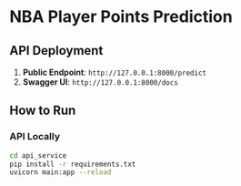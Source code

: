 # NBA Player Points Prediction

## API Deployment
1. **Public Endpoint**: `http://127.0.0.1:8000/predict`
2. **Swagger UI**: `http://127.0.0.1:8000/docs`

## How to Run

### API Locally
```bash
cd api_service
pip install -r requirements.txt
uvicorn main:app --reload

